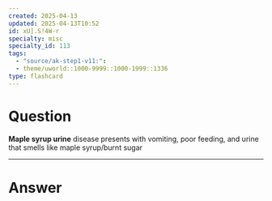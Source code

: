 ```yaml
---
created: 2025-04-13
updated: 2025-04-13T10:52
id: xU].S!4W-r
specialty: misc
specialty_id: 113
tags:
  - "source/ak-step1-v11:": 
  - theme/uworld::1000-9999::1000-1999::1336
type: flashcard
---
```


# Question
**Maple syrup urine** disease presents with vomiting, poor feeding, and urine that smells like maple syrup/burnt sugar

---

# Answer

